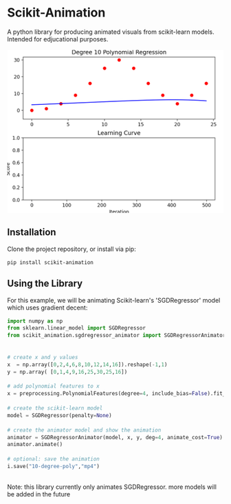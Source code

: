 # Scikit-Animation
A python library for producing animated visuals from scikit-learn models. Intended for edjucational purposes.  
</br>
![1 poly regression](https://github.com/Procedurally-Generated-Human/scikit-animation/blob/main/videos/10.gif)

## Installation
Clone the project repository, or install via pip:
```
pip install scikit-animation
```

## Using the Library
For this example, we will be animating Scikit-learn's 'SGDRegressor' model which uses gradient decent:
``` python
import numpy as np
from sklearn.linear_model import SGDRegressor
from scikit_animation.sgdregressor_animator import SGDRegressorAnimator


# create x and y values
x  = np.array([0,2,4,6,8,10,12,14,16]).reshape(-1,1)
y = np.array( [0,1,4,9,16,25,30,25,16])

# add polynomial features to x
x = preprocessing.PolynomialFeatures(degree=4, include_bias=False).fit_transform(x)

# create the scikit-learn model
model = SGDRegressor(penalty=None)

# create the animator model and show the animation
animator = SGDRegressorAnimator(model, x, y, deg=4, animate_cost=True) # setting animate_cost to True will animate the cost function
animator.animate()

# optional: save the animation
i.save("10-degree-poly","mp4")

```

</br>
Note: this library currently only animates SGDRegressor. more models will be added in the future
